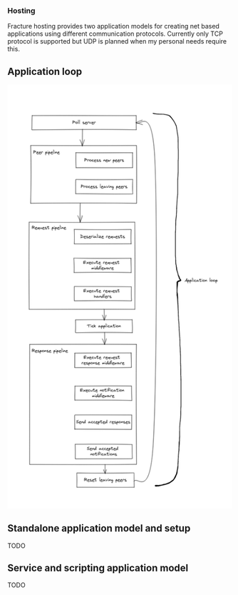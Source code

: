### Hosting
Fracture hosting provides two application models for creating net based applications using different communication protocols. Currently only TCP protocol is 
supported but UDP is planned when my personal needs require this.

## Application loop
![alt text](https://github.com/babelz/Fracture/blob/master/Documents/Images/application-loop.png?raw=true)

## Standalone application model and setup
TODO

## Service and scripting application model
TODO
